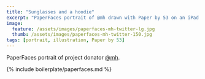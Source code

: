 ```yaml
---
title: "Sunglasses and a hoodie"
excerpt: "PaperFaces portrait of @mh drawn with Paper by 53 on an iPad."
image: 
  feature: /assets/images/paperfaces-mh-twitter-lg.jpg
  thumb: /assets/images/paperfaces-mh-twitter-150.jpg
tags: [portrait, illustration, Paper by 53]
---
```


PaperFaces portrait of project donator [@mh](http://twitter.com/mh).

{% include boilerplate/paperfaces.md %}